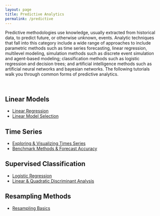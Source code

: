 ```yaml
---
layout: page
title: Predictive Analytics
permalink: /predictive
---
```


Predictive methodologies use knowledge, usually extracted from historical data, to predict future, or otherwise unknown, events. Analytic techniques that fall into this category include a wide range of approaches to include parametric methods such as time series forecasting, linear regression, multilevel modeling, simulation methods such as discrete event simulation and agent-based modeling; classification methods such as logistic regression and decision trees; and artificial intelligence methods such as artificial neural networks and bayesian networks. The following tutorials walk you through common forms of predictive analytics.

<br>

## Linear Models
- [Linear Regression](linear_regression)
- [Linear Model Selection](model_selection)

## Time Series
- [Exploring & Visualizing Times Series](ts_exploration)
- [Benchmark Methods & Forecast Accuracy](ts_benchmarking)

## Supervised Classification
- [Logistic Regression](logistic_regression)
- [Linear & Quadratic Discriminant Analysis](discriminant_analysis)

## Resampling Methods
- [Resampling Basics](resampling_methods)

